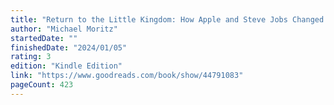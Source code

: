 ```yaml
---
title: "Return to the Little Kingdom: How Apple and Steve Jobs Changed the World"
author: "Michael Moritz"
startedDate: ""
finishedDate: "2024/01/05"
rating: 3
edition: "Kindle Edition"
link: "https://www.goodreads.com/book/show/44791083"
pageCount: 423
---
```



